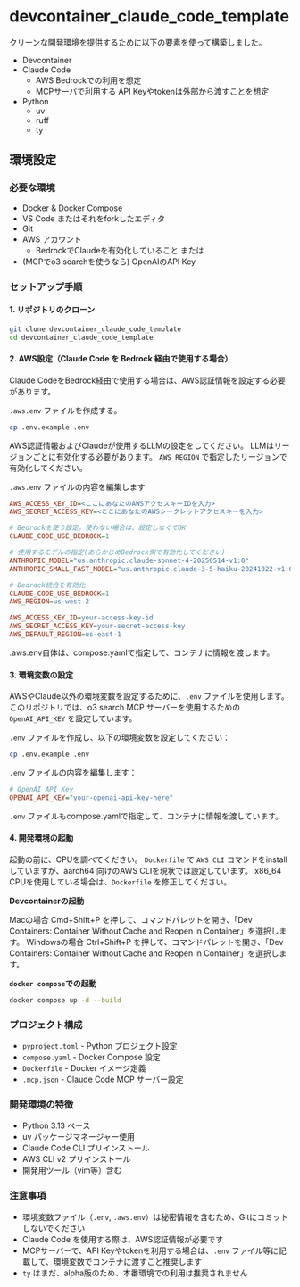 # devcontainer_claude_code_template
クリーンな開発環境を提供するために以下の要素を使って構築しました。
- Devcontainer
- Claude Code
    - AWS Bedrockでの利用を想定
    - MCPサーバで利用する API Keyやtokenは外部から渡すことを想定
- Python
  - uv
  - ruff
  - ty


## 環境設定

### 必要な環境

- Docker & Docker Compose
- VS Code またはそれをforkしたエディタ
- Git
- AWS アカウント
  - BedrockでClaudeを有効化していること または
- (MCPでo3 searchを使うなら) OpenAIのAPI Key

### セットアップ手順

#### 1. リポジトリのクローン
```bash
git clone devcontainer_claude_code_template
cd devcontainer_claude_code_template
```


#### 2. AWS設定（Claude Code を Bedrock 経由で使用する場合）
Claude CodeをBedrock経由で使用する場合は、AWS認証情報を設定する必要があります。

`.aws.env` ファイルを作成する。

```bash
cp .env.example .env
```

AWS認証情報およびClaudeが使用するLLMの設定をしてください。
LLMはリージョンごとに有効化する必要があります。 `AWS_REGION` で指定したリージョンで有効化してください。

`.aws.env` ファイルの内容を編集します
```ini
AWS_ACCESS_KEY_ID=<ここにあなたのAWSアクセスキーIDを入力>
AWS_SECRET_ACCESS_KEY=<ここにあなたのAWSシークレットアクセスキーを入力>

# Bedrockを使う設定。使わない場合は、設定しなくてOK
CLAUDE_CODE_USE_BEDROCK=1

# 使用するモデルの指定(あらかじめBedrock側で有効化してください)
ANTHROPIC_MODEL="us.anthropic.claude-sonnet-4-20250514-v1:0"
ANTHROPIC_SMALL_FAST_MODEL="us.anthropic.claude-3-5-haiku-20241022-v1:0"

# Bedrock統合を有効化
CLAUDE_CODE_USE_BEDROCK=1
AWS_REGION=us-west-2

AWS_ACCESS_KEY_ID=your-access-key-id
AWS_SECRET_ACCESS_KEY=your-secret-access-key
AWS_DEFAULT_REGION=us-east-1
```

.aws.env自体は、compose.yamlで指定して、コンテナに情報を渡します。

#### 3. 環境変数の設定

AWSやClaude以外の環境変数を設定するために、`.env` ファイルを使用します。
このリポジトリでは、o3 search MCP サーバーを使用するための `OpenAI_API_KEY` を設定しています。

`.env` ファイルを作成し、以下の環境変数を設定してください：

```bash
cp .env.example .env
```

`.env` ファイルの内容を編集します：

```ini
# OpenAI API Key
OPENAI_API_KEY="your-openai-api-key-here"
```

`.env` ファイルもcompose.yamlで指定して、コンテナに情報を渡しています。


#### 4. 開発環境の起動
起動の前に、CPUを調べてください。
`Dockerfile` で `AWS CLI` コマンドをinstallしていますが、aarch64 向けのAWS CLIを現状では設定しています。
x86_64 CPUを使用している場合は、`Dockerfile` を修正してください。

**Devcontainerの起動**

Macの場合 Cmd+Shift+P を押して、コマンドパレットを開き、「Dev Containers: Container Without Cache and Reopen in Container」を選択します。
Windowsの場合 Ctrl+Shift+P を押して、コマンドパレットを開き、「Dev Containers: Container Without Cache and Reopen in Container」を選択します。


**`docker compose`での起動**  
```bash
docker compose up -d --build
```


### プロジェクト構成

- `pyproject.toml` - Python プロジェクト設定
- `compose.yaml` - Docker Compose 設定
- `Dockerfile` - Docker イメージ定義
- `.mcp.json` - Claude Code MCP サーバー設定

### 開発環境の特徴

- Python 3.13 ベース
- uv パッケージマネージャー使用
- Claude Code CLI プリインストール
- AWS CLI v2 プリインストール
- 開発用ツール（vim等）含む

### 注意事項

- 環境変数ファイル（`.env`, `.aws.env`）は秘密情報を含むため、Gitにコミットしないでください
- Claude Code を使用する際は、AWS認証情報が必要です
- MCPサーバーで、API Keyやtokenを利用する場合は、`.env` ファイル等に記載して、環境変数でコンテナに渡すこと推奨します
- `ty` はまだ、alpha版のため、本番環境での利用は推奨されません
